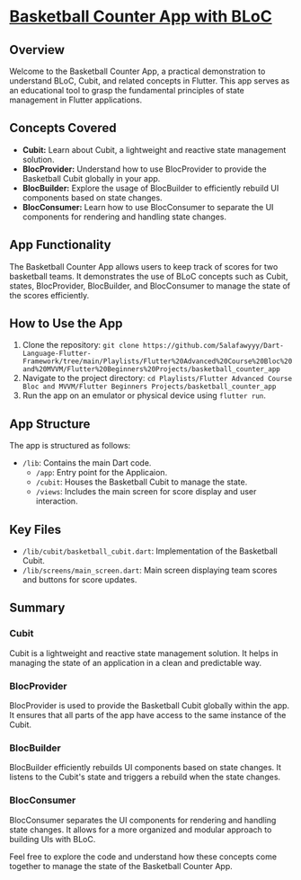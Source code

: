 # [Basketball Counter App with BLoC ](https://github.com/5alafawyyy/Dart-Language-Flutter-Framework/tree/main/Playlists/Flutter%20Advanced%20Course%20Bloc%20and%20MVVM/Flutter%20Beginners%20Projects/basketball_counter_app)

## Overview

Welcome to the Basketball Counter App, a practical demonstration to understand BLoC, Cubit, and related concepts in Flutter. This app serves as an educational tool to grasp the fundamental principles of state management in Flutter applications.

## Concepts Covered

- **Cubit:** Learn about Cubit, a lightweight and reactive state management solution.
- **BlocProvider:** Understand how to use BlocProvider to provide the Basketball Cubit globally in your app.
- **BlocBuilder:** Explore the usage of BlocBuilder to efficiently rebuild UI components based on state changes.
- **BlocConsumer:** Learn how to use BlocConsumer to separate the UI components for rendering and handling state changes.

## App Functionality

The Basketball Counter App allows users to keep track of scores for two basketball teams. It demonstrates the use of BLoC concepts such as Cubit, states, BlocProvider, BlocBuilder, and BlocConsumer to manage the state of the scores efficiently.

## How to Use the App

1. Clone the repository: `git clone https://github.com/5alafawyyy/Dart-Language-Flutter-Framework/tree/main/Playlists/Flutter%20Advanced%20Course%20Bloc%20and%20MVVM/Flutter%20Beginners%20Projects/basketball_counter_app`
2. Navigate to the project directory: `cd Playlists/Flutter Advanced Course Bloc and MVVM/Flutter Beginners Projects/basketball_counter_app`
3. Run the app on an emulator or physical device using `flutter run`.

## App Structure

The app is structured as follows:

- `/lib`: Contains the main Dart code.
  - `/app`: Entry point for the Applicaion.
  - `/cubit`: Houses the Basketball Cubit to manage the state.
  - `/views`: Includes the main screen for score display and user interaction.

## Key Files

- `/lib/cubit/basketball_cubit.dart`: Implementation of the Basketball Cubit.
- `/lib/screens/main_screen.dart`: Main screen displaying team scores and buttons for score updates.

## Summary

### Cubit

Cubit is a lightweight and reactive state management solution. It helps in managing the state of an application in a clean and predictable way.

### BlocProvider

BlocProvider is used to provide the Basketball Cubit globally within the app. It ensures that all parts of the app have access to the same instance of the Cubit.

### BlocBuilder

BlocBuilder efficiently rebuilds UI components based on state changes. It listens to the Cubit's state and triggers a rebuild when the state changes.

### BlocConsumer

BlocConsumer separates the UI components for rendering and handling state changes. It allows for a more organized and modular approach to building UIs with BLoC.

Feel free to explore the code and understand how these concepts come together to manage the state of the Basketball Counter App.
